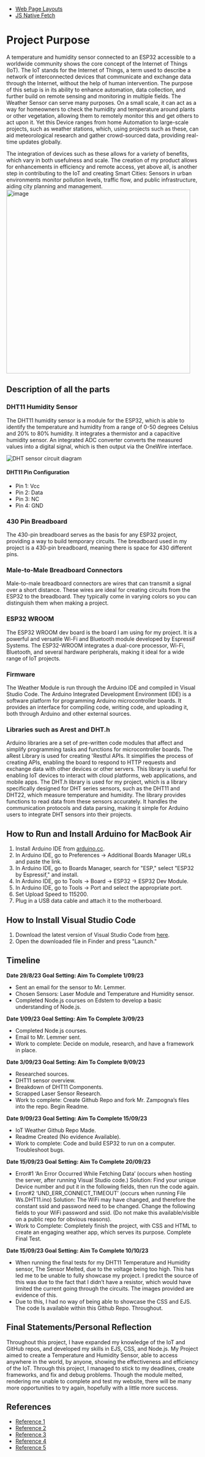 
- [Web Page Layouts](https://www.youtube.com/watch?v=3C_22eBWpjg)
- [JS Native Fetch](https://www.youtube.com/watch?v=MBqS1kYzwTc)

# Project Purpose

A temperature and humidity sensor connected to an ESP32 accessible to a worldwide community shows the core concept of the Internet of Things (IoT). The IoT stands for the Internet of Things, a term used to describe a network of interconnected devices that communicate and exchange data through the Internet, without the help of human intervention. The purpose of this setup is in its ability to enhance automation, data collection, and further build on remote sensing and monitoring in multiple fields. The Weather Sensor can serve many purposes. On a small scale, it can act as a way for homeowners to check the humidity and temperature around plants or other vegetation, allowing them to remotely monitor this and get others to act upon it. Yet this Device ranges from home Automation to large-scale projects, such as weather stations, which, using projects such as these, can aid meteorological research and gather crowd-sourced data, providing real-time updates globally.

The integration of devices such as these allows for a variety of benefits, which vary in both usefulness and scale. The creation of my product allows for enhancements in efficiency and remote access, yet above all, is another step in contributing to the IoT and creating Smart Cities: Sensors in urban environments monitor pollution levels, traffic flow, and public infrastructure, aiding city planning and management.
<img width="480" alt="image" src="assets/IotWeatherSensor.png">

## Description of all the parts

### DHT11 Humidity Sensor

The DHT11 humidity sensor is a module for the ESP32, which is able to identify the temperature and humidity from a range of 0-50 degrees Celsius and 20% to 80% humidity. It integrates a thermistor and a capacitive humidity sensor. An integrated ADC converter converts the measured values into a digital signal, which is then output via the OneWire interface.

![DHT sensor circuit diagram](link-to-image)

#### DHT11 Pin Configuration
- Pin 1: Vcc
- Pin 2: Data
- Pin 3: NC
- Pin 4: GND

### 430 Pin Breadboard

The 430-pin breadboard serves as the basis for any ESP32 project, providing a way to build temporary circuits. The breadboard used in my project is a 430-pin breadboard, meaning there is space for 430 different pins.

### Male-to-Male Breadboard Connectors

Male-to-male breadboard connectors are wires that can transmit a signal over a short distance. These wires are ideal for creating circuits from the ESP32 to the breadboard. They typically come in varying colors so you can distinguish them when making a project.

### ESP32 WROOM

The ESP32 WROOM dev board is the board I am using for my project. It is a powerful and versatile Wi-Fi and Bluetooth module developed by Espressif Systems. The ESP32-WROOM integrates a dual-core processor, Wi-Fi, Bluetooth, and several hardware peripherals, making it ideal for a wide range of IoT projects.

### Firmware

The Weather Module is run through the Arduino IDE and compiled in Visual Studio Code. The Arduino Integrated Development Environment (IDE) is a software platform for programming Arduino microcontroller boards. It provides an interface for compiling code, writing code, and uploading it, both through Arduino and other external sources.

### Libraries such as Arest and DHT.h

Arduino libraries are a set of pre-written code modules that affect and simplify programming tasks and functions for microcontroller boards. The aRest Library is used for creating 'Restful APIs. It simplifies the process of creating APIs, enabling the board to respond to HTTP requests and exchange data with other devices or other servers. This library is useful for enabling IoT devices to interact with cloud platforms, web applications, and mobile apps. The DHT.h library is used for my project, which is a library specifically designed for DHT series sensors, such as the DHT11 and DHT22, which measure temperature and humidity. The library provides functions to read data from these sensors accurately. It handles the communication protocols and data parsing, making it simple for Arduino users to integrate DHT sensors into their projects.

## How to Run and Install Arduino for MacBook Air

1. Install Arduino IDE from [arduino.cc](https://www.arduino.cc).
2. In Arduino IDE, go to Preferences -> Additional Boards Manager URLs and paste the link.
3. In Arduino IDE, go to Boards Manager, search for "ESP," select "ESP32 by Espressif," and install.
4. In Arduino IDE, go to Tools -> Board -> ESP32 -> ESP32 Dev Module.
5. In Arduino IDE, go to Tools -> Port and select the appropriate port.
6. Set Upload Speed to 115200.
7. Plug in a USB data cable and attach it to the motherboard.

## How to Install Visual Studio Code

1. Download the latest version of Visual Studio Code from [here](https://code.visualstudio.com).
2. Open the downloaded file in Finder and press "Launch."

## Timeline

**Date 29/8/23 Goal Setting: Aim To Complete 1/09/23**

- Sent an email for the sensor to Mr. Lemmer.
- Chosen Sensors: Laser Module and Temperature and Humidity sensor.
- Completed Node.js courses on Edstem to develop a basic understanding of Node.js.

**Date 1/09/23 Goal Setting: Aim To Complete 3/09/23**

- Completed Node.js courses.
- Email to Mr. Lemmer sent.
- Work to complete: Decide on module, research, and have a framework in place.

**Date 3/09/23 Goal Setting: Aim To Complete 9/09/23**

- Researched sources.
- DHT11 sensor overview.
- Breakdown of DHT11 Components.
- Scrapped Laser Sensor Research.
- Work to complete: Create Github Repo and fork Mr. Zampogna’s files into the repo. Begin Readme.

**Date 9/09/23 Goal Setting: Aim To Complete 15/09/23**

- IoT Weather Github Repo Made.
- Readme Created (No evidence Available).
- Work to complete: Code and build ESP32 to run on a computer. Troubleshoot bugs.

**Date 15/09/23 Goal Setting: Aim To Complete 20/09/23**

- Error#1 ‘An Error Occurred While Fetching Data’ (occurs when hosting the server, after running Visual Studio code.)
  Solution: Find your unique Device number and put it in the following fields, then run the code again.
- Error#2 ‘UND_ERR_CONNECT_TIMEOUT’ (occurs when running File Ws.DHT11.ino)
  Solution: The WiFi may have changed, and therefore the constant ssid and password need to be changed. Change the following fields to your WiFi password and ssid. (Do not make this available/visible on a public repo for obvious reasons).
- Work to Complete: Completely finish the project, with CSS and HTML to create an engaging weather app, which serves its purpose. Complete Final Test.

**Date 15/09/23 Goal Setting: Aim To Complete 10/10/23**

- When running the final tests for my DHT11 Temperature and Humidity sensor, The Sensor Melted, due to the voltage being too high. This has led me to be unable to fully showcase my project. I predict the source of this was due to the fact that I didn’t have a resistor, which would have limited the current going through the circuits. The images provided are evidence of this.
- Due to this, I had no way of being able to showcase the CSS and EJS. The code Is available within this Github Repo. Throughout.

## Final Statements/Personal Reflection

Throughout this project, I have expanded my knowledge of the IoT and GitHub repos, and developed my skills in EJS, CSS, and Node.js. My Project aimed to create a Temperature and Humidity Sensor, able to access anywhere in the world, by anyone, showing the effectiveness and efficiency of the IoT. Through this project, I managed to stick to my deadlines, create frameworks, and fix and debug problems. Though the module melted, rendering me unable to complete and test my website, there will be many more opportunities to try again, hopefully with a little more success.

## References

- [Reference 1](https://cgsacteduau.sharepoint.com/:w:/s/cgssharedfolders/EYFme3O0UvhGjYmxXSuQPxYB7mwCwkD_q7WfD8JGlIj4sg?e=FgPANr)
- [Reference 2](https://cgsacteduau.sharepoint.com/:w:/s/cgssharedfolders/Edo6Z-KSFRRJodRrg2kWNPgBx7zYcW60qTzR-3iL4ZldqQ?e=8QLm4T)
- [Reference 3](https://www.elecrow.com/blog/how-to-use-a-breadboard-for-beginners.html)
- [Reference 4](https://www.freecodecamp.org/news/how-to-write-a-good-readme-file/)
- [Reference 5](https://www.proprofsproject.com/blog/project-management-quotes/)


